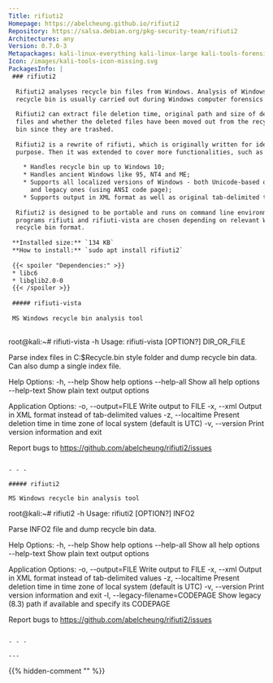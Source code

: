 ```yaml
---
Title: rifiuti2
Homepage: https://abelcheung.github.io/rifiuti2
Repository: https://salsa.debian.org/pkg-security-team/rifiuti2
Architectures: any
Version: 0.7.0-3
Metapackages: kali-linux-everything kali-linux-large kali-tools-forensics kali-tools-respond 
Icon: /images/kali-tools-icon-missing.svg
PackagesInfo: |
 ### rifiuti2
 
  Rifiuti2 analyses recycle bin files from Windows. Analysis of Windows
  recycle bin is usually carried out during Windows computer forensics.
   
  Rifiuti2 can extract file deletion time, original path and size of deleted
  files and whether the deleted files have been moved out from the recycle
  bin since they are trashed.
   
  Rifiuti2 is a rewrite of rifiuti, which is originally written for identical
  purpose. Then it was extended to cover more functionalities, such as:
   
    * Handles recycle bin up to Windows 10;
    * Handles ancient Windows like 95, NT4 and ME;
    * Supports all localized versions of Windows - both Unicode-based ones
      and legacy ones (using ANSI code page);
    * Supports output in XML format as well as original tab-delimited text.
   
  Rifiuti2 is designed to be portable and runs on command line environment. Two
  programs rifiuti and rifiuti-vista are chosen depending on relevant Windows
  recycle bin format.
 
 **Installed size:** `134 KB`  
 **How to install:** `sudo apt install rifiuti2`  
 
 {{< spoiler "Dependencies:" >}}
 * libc6 
 * libglib2.0-0 
 {{< /spoiler >}}
 
 ##### rifiuti-vista
 
 MS Windows recycle bin analysis tool
 
 ```
 root@kali:~# rifiuti-vista -h
 Usage:
   rifiuti-vista [OPTION?] DIR_OR_FILE
 
 Parse index files in C:\$Recycle.bin style folder and dump recycle bin data.  Can also dump a single index file.
 
 Help Options:
   -h, --help                 Show help options
   --help-all                 Show all help options
   --help-text                Show plain text output options
 
 Application Options:
   -o, --output=FILE          Write output to FILE
   -x, --xml                  Output in XML format instead of tab-delimited values
   -z, --localtime            Present deletion time in time zone of local system (default is UTC)
   -v, --version              Print version information and exit
 
 Report bugs to https://github.com/abelcheung/rifiuti2/issues
 ```
 
 - - -
 
 ##### rifiuti2
 
 MS Windows recycle bin analysis tool
 
 ```
 root@kali:~# rifiuti2 -h
 Usage:
   rifiuti2 [OPTION?] INFO2
 
 Parse INFO2 file and dump recycle bin data.
 
 Help Options:
   -h, --help                         Show help options
   --help-all                         Show all help options
   --help-text                        Show plain text output options
 
 Application Options:
   -o, --output=FILE                  Write output to FILE
   -x, --xml                          Output in XML format instead of tab-delimited values
   -z, --localtime                    Present deletion time in time zone of local system (default is UTC)
   -v, --version                      Print version information and exit
   -l, --legacy-filename=CODEPAGE     Show legacy (8.3) path if available and specify its CODEPAGE
 
 Report bugs to https://github.com/abelcheung/rifiuti2/issues
 ```
 
 - - -
 
---
```

{{% hidden-comment "<!--Do not edit anything above this line-->" %}}

